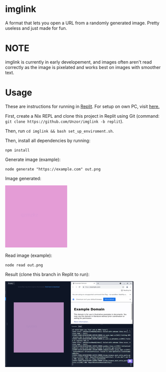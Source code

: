 # imglink
A format that lets you open a URL from a randomly generated image. Pretty useless and just made for fun.

# NOTE
imglink is currently in early developement, and images often aren't read correctly as the image is pixelated and works best on images with smoother text.

# Usage
These are instructions for running in [Replit](https://replit.com). For setup on own PC, visit [here.](https://github.com/Unzor/imglink)

First, create a Nix REPL and clone this project in Replit using Git (command: `git clone https://github.com/Unzor/imglink -b replit`).

Then, run `cd imglink && bash set_up_enviroment.sh`.

Then, install all dependencies by running:
```
npm install
```
Generate image (example):
```
node generate "https://example.com" out.png
```

Image generated:

![Example image](examples/imglink-example.png)

Read image (example):
```
node read out.png
```

Result (clone this branch in Replit to run):

![Replit example image](examples/replit-example.png)
